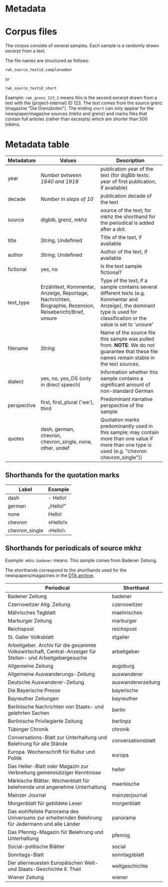 # Metadata
# Corpus files

The corpus consists of several samples. Each sample is a randomly drawn excerpt from a text.

The file names are structured as follows:

`rwk_source_textid_samplenumber`

or 

`rwk_source_textid_short`

Example: `rwk_grenz_123_2` means this is the second excerpt drawn from a text with the (project-internal) ID 123. The text comes from the source grenz (magazine "Die Grenzboten"). The ending `short` can only appear for the newspaper/magazine sources (mkhz and grenz) and marks files that contain full articles (rather than excerpts) which are shorter than 500 tokens.

 
# Metadata table
| Metadatum | Values                                                                                                     | Description                                                                                                                                                      |
|-----------|-----------------------------------------------------------------------------------------------------------|-------------------------------------------------------------------------------------------------------------------------------------------------------------------|
| year      | _Number between 1840 and 1919_                                                                               | publication year of the text (for digBib texts: year of first publication, if available)                                                                            |
| decade    | _Number in steps of 10_                                                                                    | publication decade of the text                                                                                                                                     |
| source    | digbib, grenz, mkhz                                                                                       | source of the text; for mkhz the shorthand for the periodical is added after a dot.                                                                         |
| title     | _String_, Undefined                                                                                         | Title of the text, if available                                                                                                                                   |
| author    | _String_, Undefined                                                                                         | Author of the text, if available                                                                                                                                  |
| fictional | yes, no                                                                                                   | Is the text sample fictional?                                                                                                                                |
| text_type | Erzähltext, Kommentar, Anzeige, Reportage, Nachrichten, Biographie, Rezension, Reisebericht/Brief, unsure | Type of the text; if a sample contains several different texts (e.g. Kommentar and Anzeige), the dominant type is used for classification or the value is set to 'unsure' |
| filename    | _String_                                                     | Name of the source file this sample was pulled from. **NOTE**: We do not guarantee that these file names remain stable in the text sources.            |
| dialect     | yes, no, yes_DS (only in direct speech)                    | Information whether this sample contains a significant amount of non-standard German                                                              |
| perspective | first, first_plural ('we'), third                          | Predominant narrative perspective of the sample                                                                                                   |
| quotes      | dash, german,  chevron, chevron_single, none, other, undef | Quotation marks predominantly used in this sample; may contain more than one value if more than one type is used (e.g. "chevron chevron_single")) |

## Shorthands for the quotation marks

| Label          | Example  |
|----------------|----------|
| dash           | - Hello! |
| german         | „Hello!“ |
| none           | Hello!   |
| chevron        | »Hello!« |
| chevron_single | ›Hello!‹ |

## Shorthands for periodicals of source mkhz
Example: `mkhz.badener` means: This sample comes from Badener Zeitung.

The shorthands correspond to the shorthands used for the newspapers/magazines in the [DTA archive](http://www.deutschestextarchiv.de/doku/textquellen#mkhz).

| Periodical | Shorthand          |
|------------------------------------------------------------------------------------------------------------|--------------------|
| Badener Zeitung                                                                                            | badener            |
| Czernowitzer Allg. Zeitung                                                                                 | czernowitzer       |
| Mährisches Tagblatt                                                                                        | maehrisches        |
| Marburger Zeitung                                                                                          | marburger          |
| Reichspost                                                                                                 | reichspost         |
| St. Galler Volksblatt                                                                                      | stgaller           |
| Arbeitgeber. Archiv für die gesammte Volkswirtschaft, Central-Anzeiger für Stellen- und Arbeitgebergesuche | arbeitgeber        |
| Allgemeine Zeitung                                                                                         | augsburg           |
| Allgemeine Auswanderungs-Zeitung                                                                           | auswanderer        |
| Deutsche Auswanderer-Zeitung                                                                               | auswandererzeitung |
| Die Bayerische Presse                                                                                      | bayerische         |
| Bayreuther Zeitungen                                                                                       | bayreuther         |
| Berlinische Nachrichten von Staats- und gelehrten Sachen                                                   | berlin             |
| Berlinische Privilegierte Zeitung                                                                          | berlinpz           |
| Tübinger Chronik                                                                                           | chronik            |
| Conversations-Blatt zur Unterhaltung und Belehrung für alle Stände                                         | conversationsblatt |
| Europa. Wochenschrift für Kultur und Politik                                                               | europa             |
| Das Heller-Blatt oder Magazin zur Verbreitung gemeinnütziger Kenntnisse                                    | heller             |
| Märkische Blätter. Wochenblatt für belehrende und angenehme Unterhaltung                                   | maerkische         |
| Mainzer Journal                                                                                            | mainzerjournal     |
| Morgenblatt für gebildete Leser                                                                            | morgenblatt        |
| Das wohlfeilste Panorama des Universums zur erheiternden Belehrung für Jedermann und alle Länder           | panorama           |
| Das Pfennig-Magazin für Belehrung und Unterhaltung                                                         | pfennig            |
| Social-politische Blätter                                                                                  | social             |
| Sonntags-Blatt                                                                                             | sonntagsblatt      |
| Der allerneuesten Europäischen Welt- und Staats-Geschichte II. Theil                                       | weltgeschichte     |
| Wiener Zeitung                                                                                             | wiener             |
